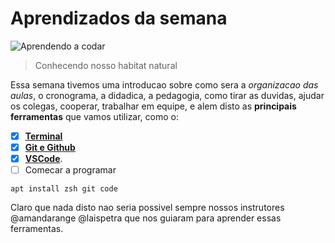 # Aprendizados da semana

![Aprendendo a codar](https://kinsta.com/pt/wp-content/uploads/sites/3/2020/01/editores-html-gratis.jpg)

> Conhecendo nosso habitat natural

Essa semana tivemos uma introducao sobre como sera a *organizacao das aulas*, o cronograma, a didadica, a pedagogia, como tirar as duvidas, ajudar os colegas, cooperar, trabalhar em equipe, e alem disto as **principais ferramentas** que vamos utilizar, como o:

- [x] [**Terminal**](https://ohmyz.sh/])
- [x] [**Git e Github**](https://github.com/)
- [x] [**VSCode**](https://code.visualstudio.com/).
- [ ] Comecar a programar

`apt install zsh git code`

Claro que nada disto nao seria possivel sempre nossos instrutores @amandarange @laispetra que nos guiaram para aprender essas ferramentas.